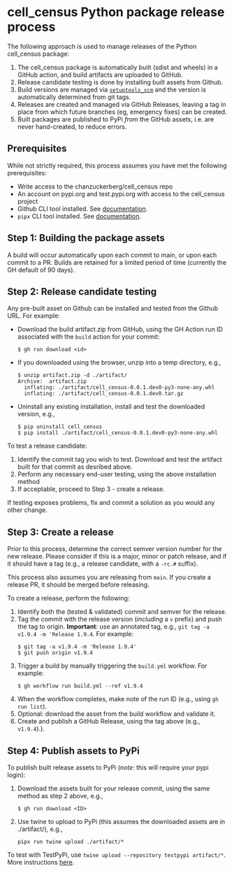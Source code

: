 # cell_census Python package release process

The following approach is used to manage releases of the Python cell_census package:

1. The cell_census package is automatically built (sdist and wheels) in a GitHub action, and build artifacts are uploaded to GitHub.
2. Release candidate testing is done by installing built assets from Github.
3. Build versions are managed via [`setuptools_scm`](https://github.com/pypa/setuptools_scm) and the version is automatically determined from git tags.
4. Releases are created and managed via GitHub Releases, leaving a tag in place from which future branches (eg, emergency fixes) can be created.
5. Built packages are published to PyPi _from_ the GitHub assets, i.e. are never hand-created, to reduce errors.

## Prerequisites

While not strictly required, this process assumes you have met the following prerequisites:

- Write access to the chanzuckerberg/cell_census repo
- An account on pypi.org and test.pypi.org with access to the cell_census project
- Github CLI tool installed. See [documentation](https://cli.github.com/).
- `pipx` CLI tool installed. See [documentation](https://pypa.github.io/pipx/).

## Step 1: Building the package assets

A build will occur automatically upon each commit to main, or upon each commit to a PR. Builds are retained for a limited period of time (currently the GH default of 90 days).

## Step 2: Release candidate testing

Any pre-built asset on Github can be installed and tested from the Github URL. For example:

- Download the build artifact.zip from GitHub, using the GH Action run ID associated with the `build` action for your commit:
  ```shell
  $ gh run download <id>
  ```
- If you downloaded using the browser, unzip into a temp directory, e.g.,
  ```shell
  $ unzip artifact.zip -d ./artifact/
  Archive:  artifact.zip
    inflating: ./artifact/cell_census-0.0.1.dev0-py3-none-any.whl
    inflating: ./artifact/cell_census-0.0.1.dev0.tar.gz
  ```
- Uninstall any existing installation, install and test the downloaded version, e.g.,
  ```shell
  $ pip uninstall cell_census
  $ pip install ./artifact/cell_census-0.0.1.dev0-py3-none-any.whl
  ```

To test a release candidate:

1. Identify the commit tag you wish to test. Download and test the artifact built for that commit as desribed above.
2. Perform any necessary end-user testing, using the above installation method
3. If acceptable, proceed to Step 3 - create a release.

If testing exposes problems, fix and commit a solution as you would any other change.

## Step 3: Create a release

Prior to this process, determine the correct semver version number for the new release. Please consider if this is a major, minor or patch release, and if it should have a tag (e.g., a release candidate, with a `-rc.#` suffix).

This process also assumes you are releasing from `main`. If you create a release PR, it should be merged before releasing.

To create a release, perform the following:

1. Identify both the (tested & validated) commit and semver for the release.
2. Tag the commit with the release version (_including_ a `v` prefix) and push the tag to origin. **Important**: use an annotated tag, e.g., `git tag -a v1.9.4 -m 'Release 1.9.4`. For example:
   ```shell
   $ git tag -a v1.9.4 -m 'Release 1.9.4'
   $ git push origin v1.9.4
   ```
3. Trigger a build by manually triggering the `build.yml` workflow. For example:
   ```shell
   $ gh workflow run build.yml --ref v1.9.4
   ```
4. When the workflow completes, make note of the run ID (e.g., using `gh run list`).
5. Optional: download the asset from the build workflow and validate it.
6. Create and publish a GitHub Release, using the tag above (e.g., `v1.9.4`).).

## Step 4: Publish assets to PyPi

To publish built release assets to PyPi (_note_: this will require your pypi login):

1. Download the assets built for your release commit, using the same method as step 2 above, e.g.,
   ```shell
   $ gh run download <ID>
   ```
2. Use twine to upload to PyPi (this assumes the downloaded assets are in ./artifact/), e.g.,
   ```shell
   pipx run twine upload ./artifact/*
   ```

To test with TestPyPi, use `twine upload --repository testpypi artifact/*`. More instructions [here](https://packaging.python.org/en/latest/guides/using-testpypi/).
